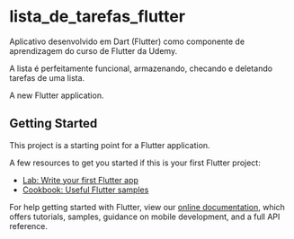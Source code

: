 # lista_de_tarefas_flutter

Aplicativo desenvolvido em Dart (Flutter) como componente de aprendizagem do curso de Flutter da Udemy. 

A lista é perfeitamente funcional, armazenando, checando e deletando tarefas de uma lista.

A new Flutter application.

## Getting Started

This project is a starting point for a Flutter application.

A few resources to get you started if this is your first Flutter project:

- [Lab: Write your first Flutter app](https://flutter.dev/docs/get-started/codelab)
- [Cookbook: Useful Flutter samples](https://flutter.dev/docs/cookbook)

For help getting started with Flutter, view our
[online documentation](https://flutter.dev/docs), which offers tutorials,
samples, guidance on mobile development, and a full API reference.
